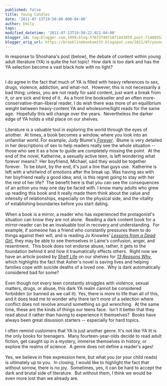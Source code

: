```yaml
---
published: false
title: Young Candles
date: '2011-07-13T19:50:00.000-04:00'
author: Emily
tags: 
modified_datetime: '2011-07-13T19:50:22.021-04:00'
blogger_id: tag:blogger.com,1999:blog-5767374071871443859.post-7148695256720946351
blogger_orig_url: https://brooklinebooksmith.blogspot.com/2011/07/young-candles.html
---
```


In response to Shoshana's post (below), the debate of content within young adult literature (YA)&nbsp;is quite the hot topic!&nbsp; How dark is too dark and has the YA selection become a vast black hole with no light?&nbsp; <div>&nbsp;</div><div>I do agree in the fact that much of YA is filled with heavy references to sex, drugs, violence, addiction, and what-not.&nbsp;&nbsp;However, this is not necessarily a bad thing; unless,&nbsp;you are not ready for said content, just want a break from it, or are sick and tired of it.&nbsp; As a front line bookseller and an often more-conservative-than-liberal reader, I do wish there was more of an equilibrium weight between heavy-content YA and wholesome/light reads for the same age.&nbsp; Hopefully this will change over the years.&nbsp; Nevertheless&nbsp;the darker edge of YA&nbsp;holds a vital place on&nbsp;our shelves.</div><div>&nbsp;</div><div>Literature is a valuable tool in exploring the world through the eyes of another.&nbsp; At times, a book becomes a window, where you look into an unfamiliar world. For example, Judy Blume's<em><a href="https://www.brooklinebooksmith-shop.com/book/9781416934004"> Forever</a></em>.&nbsp; Blume is very detailed in her descriptions of sex to help readers really see the whole situation -- those who see it as a how to guide are completely missing the point.&nbsp; At the end of the novel, Katherine, a sexually active teen, is left wondering what forever means?&nbsp; Her boyfriend, Michael, said they would be together forever.&nbsp; To be blunt, by the end, it's just a line that guys use.&nbsp; Katherine is left with a whirlwind of emotions after the break up. Was having sex with her boyfriend really a good idea;&nbsp;and, is&nbsp;this regret going to stay with her the rest of her life?&nbsp; The benefit here is that you can see the consequences of an action you may one day be faced with.&nbsp;I know many adults who grew up reading this book and it really made them think about the value and intensity of relationships, especially on the physical side, and the vitality of&nbsp;establishing boundaries before you start dating.</div><div>&nbsp;</div><div>When a book is a mirror, a reader who has experienced the protagonist's situation can know they are not alone.&nbsp; Reading a dark content book for a mirror-reader can be&nbsp;an invaluable tool in recovery and understanding.&nbsp; For example, if someone has a friend who constantly pressures them to do things against their will, and is reading Jo Knowles' <em><a href="https://www.brooklinebooksmith-shop.com/book/9780763644857">Lessons from a Dead Girl</a></em>, they may be able to see themselves in Laine's confusion, anger, and resentment.&nbsp; This book does not endorse abuse, rather, it gets to the foundation behind it and how it traumatically effects others.&nbsp; Right now we have an article posted by&nbsp;<a href="https://shelf-life.ew.com/2011/06/13/jay-asher-thirteen-reasons-why/">Shelf Life</a>&nbsp;on our shelves for <em><a href="https://www.brooklinebooksmith-shop.com/book/9781595141880">13 Reasons Why</a></em>, which highlights the fact that Asher's novel is saving lives and helping families cope with suicide deaths of a loved one.&nbsp; Why is dark automatically considered bad for some?</div><div>&nbsp;</div><div><div>Even though not every teen constantly struggles with violence, sexual matters, drugs, or abuse, this dark YA realm cannot be considered forbidden (or banned as we call it).&nbsp;Yes, there is more to life than all of this, and it does lead me to wonder why there isn't more of a selection&nbsp;where conflict does not revolve around something so gut wrenching.&nbsp; At the same time, these are the kinds of things our teens face.&nbsp; Isn't it better that they read about it rather than having to experience it themselves?&nbsp; Books have always been great disussion starters -- especially for hard topics.</div><div>&nbsp;</div><div>I often remind customers that&nbsp;YA is just another genre. It's not like YA lit&nbsp;is the only books for teenagers.&nbsp; Many fourteen-year-olds decide to read adult fiction, get caught up in a mystery,&nbsp;immerse themselves&nbsp;in history, or explore the realms of science.&nbsp; A genre does not define a&nbsp;reader's ages!</div></div><div>&nbsp;</div><div>Yes, we believe in free expression here, but what you (or your child reads) is ultimately up to you.&nbsp; In closing, I would like to highlight the fact that without sorrow, there is no joy.&nbsp; Sometimes, yes, it can be hard to accept the dark and brutal side of literature.&nbsp; But without them, I think we would be even more lost than we already are.</div>